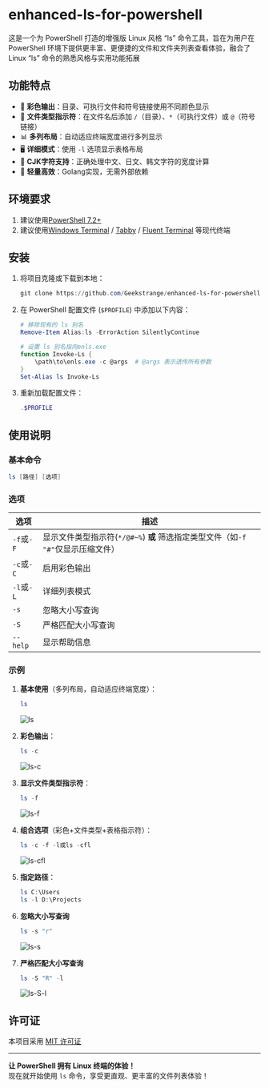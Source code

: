 # enhanced-ls-for-powershell

这是一个为 PowerShell 打造的增强版 Linux 风格 “ls” 命令工具，旨在为用户在 PowerShell 环境下提供更丰富、更便捷的文件和文件夹列表查看体验，融合了 Linux “ls” 命令的熟悉风格与实用功能拓展

## 功能特点

- 🎨 **彩色输出**：目录、可执行文件和符号链接使用不同颜色显示
- 📝 **文件类型指示符**：在文件名后添加 `/`（目录）、`*`（可执行文件）或 `@`（符号链接）
- 📊 **多列布局**：自动适应终端宽度进行多列显示
- 🖥️ **详细模式**：使用 `-l` 选项显示表格布局
- 📏 **CJK字符支持**：正确处理中文、日文、韩文字符的宽度计算
- 🚀 **轻量高效**：Golang实现，无需外部依赖

## 环境要求

1. 建议使用[PowerShell 7.2+](https://github.com/PowerShell/PowerShell/releases)
2. 建议使用[Windows Terminal](https://github.com/microsoft/terminal/releases) / [Tabby](https://tabby.sh/) / [Fluent Terminal](https://github.com/felixse/FluentTerminal/releases) 等现代终端

## 安装

1. 将项目克隆或下载到本地：
   ```powershell
   git clone https://github.com/Geekstrange/enhanced-ls-for-powershell.git 
   ```

2. 在 PowerShell 配置文件 (`$PROFILE`) 中添加以下内容：
   ```powershell
   # 移除现有的 ls 别名
   Remove-Item Alias:ls -ErrorAction SilentlyContinue
   
   # 设置 ls 别名指向enls.exe
   function Invoke-Ls {
       \path\to\enls.exe -c @args  # @args 表示透传所有参数
   }
   Set-Alias ls Invoke-Ls
   ```

3. 重新加载配置文件：
   ```powershell
   .$PROFILE
   ```

## 使用说明

### 基本命令

```powershell
ls [路径] [选项]
```

### 选项

| 选项       | 描述                         |
| ---------- | ---------------------------- |
| `-f`或`-F` | 显示文件类型指示符(`*/@#~%`) **或** 筛选指定类型文件（如`-f "#"`仅显示压缩文件） |
| `-c`或`-C` | 启用彩色输出                 |
| `-l`或`-L` | 详细列表模式 |
| `-s` | 忽略大小写查询 |
| `-S` | 严格匹配大小写查询 |
| `--help`   | 显示帮助信息                 |

### 示例

1. **基本使用**（多列布局，自动适应终端宽度）：

   ```powershell
   ls
   ```

   ![ls](https://github.com/Geekstrange/enhanced-ls-for-powershell/blob/main/image/ls.png)

2. **彩色输出**：

   ```powershell
   ls -c
   ```

   ![ls-c](https://github.com/Geekstrange/enhanced-ls-for-powershell/blob/main/image/lsc.png)

3. **显示文件类型指示符**：

   ```powershell
   ls -f
   ```

   ![ls-f](https://github.com/Geekstrange/enhanced-ls-for-powershell/blob/main/image/lsf.png)

5. **组合选项**（彩色+文件类型+表格指示符）：

   ```powershell
   ls -c -f -l或ls -cfl
   ```

   ![ls-cfl](https://github.com/Geekstrange/enhanced-ls-for-powershell/blob/main/image/lslcf.png)

6. **指定路径**：

   ```powershell
   ls C:\Users
   ls -l D:\Projects
   ```

7. **忽略大小写查询**

   ```powershell
   ls -s "r"
   ```

   ![ls-s](https://github.com/Geekstrange/enhanced-ls-for-powershell/blob/main/image/lss.png)

8. **严格匹配大小写查询**

   ```powershell
   ls -S "R" -l
   ```

   ![ls-S-l](https://github.com/Geekstrange/enhanced-ls-for-powershell/blob/main/image/lssl.png)

## 许可证

本项目采用 [MIT 许可证](LICENSE)

---

**让 PowerShell 拥有 Linux 终端的体验！**  
现在就开始使用 `ls` 命令，享受更直观、更丰富的文件列表体验！
